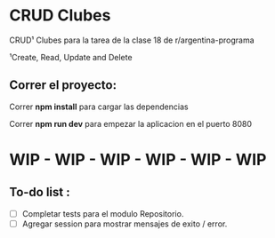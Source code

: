 # CRUD Clubes
CRUD¹ Clubes para la tarea de la clase 18 de r/argentina-programa

¹Create, Read, Update and Delete

## Correr el proyecto: 

Correr **npm install** para cargar las dependencias

Correr **npm run dev** para empezar la aplicacion en el puerto 8080

# WIP - WIP - WIP - WIP - WIP - WIP

## To-do list : 
- [ ] Completar tests para el modulo Repositorio.
- [ ] Agregar session para mostrar mensajes de exito / error.